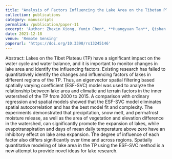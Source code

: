 ```yaml
---
title: "Analysis of Factors Influencing the Lake Area on the Tibetan Plateau Using an Eigenvector Spatial Filtering Based Spatially Varying Coefficient Model"
collection: publications
category: manuscripts
permalink: /publication/paper-11
excerpt: 'Author: Zhexin Xiong, Yumin Chen*, **Huangyuan Tan**, Qishan Chen, Annan Zhou'
date: 2021-12-18
venue: 'Remote Sensing'
paperurl: 'https://doi.org/10.3390/rs13245146'
---
```

Abstract: Lakes on the Tibet Plateau (TP) have a significant impact on the water cycle and water balance, and it is important to monitor changes in lake area and identify the influencing factors. Existing research has failed to quantitatively identify the changes and influencing factors of lakes in different regions of the TP. Thus, an eigenvector spatial filtering based spatially varying coefficient (ESF-SVC) model was used to analyze the relationship between lake area and climatic and terrain factors in the inner watershed of the TP from 2000 to 2015. A comparison with ordinary regression and spatial models showed that the ESF-SVC model eliminates spatial autocorrelation and has the best model fit and complexity. The experiments demonstrated that precipitation, snow melt, and permafrost moisture release, as well as the area of vegetation and elevation difference in the watershed, can significantly promote the expansion of lakes, while evapotranspiration and days of mean daily temperature above zero have an inhibitory effect on lake area expansion. The degree of influence of each factor also differs significantly over time and across regions. Spatially quantitative modeling of lake area in the TP using the ESF-SVC method is a new attempt to provide novel ideas for lake research.
